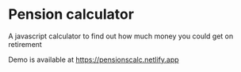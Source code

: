 # Pension calculator
A javascript calculator to find out how much money you could get on retirement

Demo is available at https://pensionscalc.netlify.app


